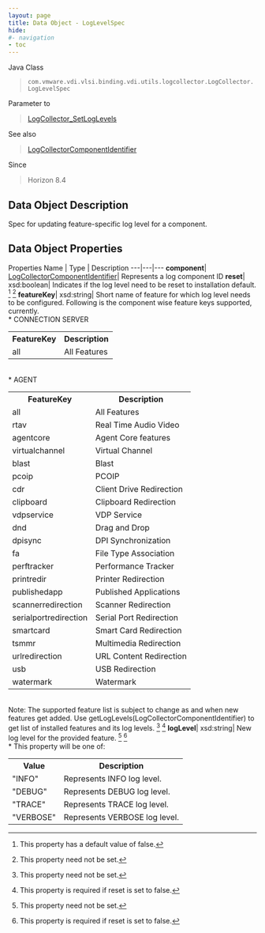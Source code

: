 ```yaml
---
layout: page
title: Data Object - LogLevelSpec
hide:
#- navigation
- toc
---
```






Java Class
> `com.vmware.vdi.vlsi.binding.vdi.utils.logcollector.LogCollector.LogLevelSpec`

Parameter to
> [LogCollector_SetLogLevels](vdi.utils.logcollector.LogCollector.md#setLogLevels)

See also
> [LogCollectorComponentIdentifier](vdi.utils.logcollector.LogCollector.LogCollectorComponentIdentifier.md)

Since
> Horizon 8.4


## Data Object Description

Spec for updating feature-specific log level for a component.

## Data Object Properties
Properties
Name |  Type |  Description
---|---|---
**component**| [LogCollectorComponentIdentifier](vdi.utils.logcollector.LogCollector.LogCollectorComponentIdentifier.md)|  Represents a log component ID
**reset**|  xsd:boolean|  Indicates if the log level need to be reset to installation default. [^5] [^1]
**featureKey**|  xsd:string|  Short name of feature for which log level needs to be configured. Following is the component wise feature keys supported, currently. <br>* CONNECTION SERVER<br><table><tr><th>FeatureKey</th><th>Description</th></tr><tr><td>all</td><td>All Features</td></tr></table><br>* AGENT<br><table><tr><th>FeatureKey</th><th>Description</th></tr><tr><td>all</td><td>All Features</td></tr><tr><td>rtav</td><td>Real Time Audio Video</td></tr><tr><td>agentcore</td><td>Agent Core features</td></tr><tr><td>virtualchannel</td><td>Virtual Channel</td></tr><tr><td>blast</td><td>Blast</td></tr><tr><td>pcoip</td><td>PCOIP</td></tr><tr><td>cdr</td><td>Client Drive Redirection</td></tr><tr><td>clipboard</td><td>Clipboard Redirection</td></tr><tr><td>vdpservice</td><td>VDP Service</td></tr><tr><td>dnd</td><td>Drag and Drop</td></tr><tr><td>dpisync</td><td>DPI Synchronization</td></tr><tr><td>fa</td><td>File Type Association</td></tr><tr><td>perftracker</td><td>Performance Tracker</td></tr><tr><td>printredir</td><td>Printer Redirection</td></tr><tr><td>publishedapp</td><td>Published Applications</td></tr><tr><td>scannerredirection</td><td>Scanner Redirection</td></tr><tr><td>serialportredirection</td><td>Serial Port Redirection</td></tr><tr><td>smartcard</td><td>Smart Card Redirection</td></tr><tr><td>tsmmr</td><td>Multimedia Redirection</td></tr><tr><td>urlredirection</td><td>URL Content Redirection</td></tr><tr><td>usb</td><td>USB Redirection</td></tr><tr><td>watermark</td><td>Watermark</td></tr></table><br>Note: The supported feature list is subject to change as and when new features get added. Use getLogLevels(LogCollectorComponentIdentifier) to get list of installed features and its log levels. [^1] [^158]
**logLevel**|  xsd:string|  New log level for the provided feature. [^1] [^158] <br>* This property will be one of:<br><table><tr><th>Value</th><th>Description</th></tr><tr><td>"INFO"</td><td>Represents INFO log level.</td></tr><tr><td>"DEBUG"</td><td>Represents DEBUG log level.</td></tr><tr><td>"TRACE"</td><td>Represents TRACE log level.</td></tr><tr><td>"VERBOSE"</td><td>Represents VERBOSE log level.</td></tr></table>
 


 


[^1]: This property need not be set.
[^5]: This property has a default value of false.
[^158]: This property is required if reset is set to false.